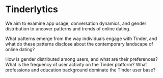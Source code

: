# Tinderlytics

We aim to examine app usage, conversation dynamics, and gender distribution to uncover patterns and trends of online dating. 

What patterns emerge from the way individuals engage with Tinder, and what do these patterns disclose about the contemporary landscape of online dating?

How is gender distributed among users, and what are their preferences?
What is the frequency of user activity on the Tinder platform?
What professions and education background dominate the Tinder user base?
